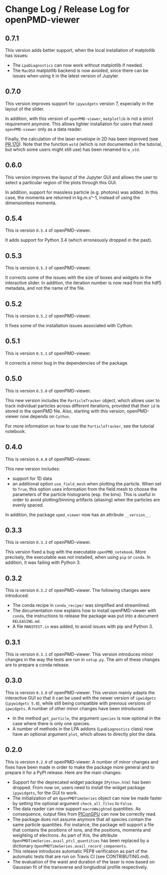 # Change Log / Release Log for openPMD-viewer

## 0.7.1

This version adds better support, when the local installation of matplotlib
has issues:

- The `LpaDiagnostics` can now work without matplotlib if needed.
- The `MacOSX` matplotlib backend is now avoided, since there can be issues
when using it in the latest version of Jupyter.

## 0.7.0

This version improves support for `ipywidgets` version 7, especially in
the layout of the slider.

In addition, with this version of `openPMD-viewer`, `matplotlib` is  not a
strict requirement anymore. This allows lighter installation for users that
need `openPMD-viewer` only as a data reader.

Finally, the calculation of the laser envelope in 2D has been improved
(see [PR 170](https://github.com/openPMD/openPMD-viewer/pull/170)). Note
that the function `wstd` (which is not documented in the tutorial, but
which some users might still use) has been renamed to `w_std`.

## 0.6.0

This version improves the layout of the Jupyter GUI and allows the user to
select a particular region of the plots through this GUI.

In addition, support for massless particle (e.g. photons) was added. In this
case, the momenta are returned in kg.m.s^-1, instead of using the
dimensionless momenta.

## 0.5.4

This is version `0.5.4` of openPMD-viewer.

It adds support for Python 3.4 (which erroneously dropped in the past).

## 0.5.3

This is version `0.5.3` of openPMD-viewer.

It corrects some of the issues with the size of boxes and widgets in the
interactive slider. In addition, the iteration number is now read from
the hdf5 metadata, and not the name of the file.

## 0.5.2

This is version `0.5.2` of openPMD-viewer.

It fixes some of the installation issues associated with Cython.

## 0.5.1

This is version `0.5.1` of openPMD-viewer.

It corrects a minor bug in the dependencies of the package.

## 0.5.0

This is version `0.5.0` of openPMD-viewer.

This new version includes the `ParticleTracker` object, which allows user to track individual particles across different iterations, provided that their `id` is stored in the openPMD file. Also, starting with this version, openPMD-viewer now depends on `Cython`.

For more information on how to use the `ParticleTracker`, see the tutorial notebook.

## 0.4.0

This is version `0.4.0` of openPMD-viewer.

This new version includes:
- support for 1D data
- an additional option `use_field_mesh` when plotting the particle. When set
to `True`, this option uses information from the field mesh to choose the parameters of the particle histograms (esp. the bins). This is useful in order to avoid plotting/binning artifacts (aliasing) when the particles are evenly spaced.

In addition, the package `opmd_viewer` now has an attribute `__version__`.

## 0.3.3

This is version `0.3.3` of openPMD-viewer.

This version fixed a bug with the executable `openPMD_notebook`. More precisely, the executable was not installed, when using `pip` or `conda`. In addition, it was failing with Python 3.

## 0.3.2

This is version `0.3.2` of openPMD-viewer. The following changes were introduced:

- The conda recipe in `conda_recipe/` was simplified and streamlined.
- The documentation now explains how to install openPMD-viewer with `conda`, the instructions to release the package was put into a document `RELEASING.md`.
- A file `MANIFEST.in` was added, to avoid issues with pip and Python 3.

## 0.3.1

This is version `0.3.1` of openPMD-viewer. This version introduces minor changes in the way the tests are run in `setup.py`. The aim of these changes are to prepare a conda release.

## 0.3.0

This is version `0.3.0` of openPMD-viewer. This version mainly adapts the interactive GUI so that it can be used with the newer version of `ipwidgets` (`ipywidgets 5.0`), while still being compatible with previous versions of `ipwidgets`. A number of other minor changes have been introduced:

- In the method `get_particle`, the argument `species` is now optional in the case where there is only one species.
- A number of methods in the LPA addons (`LpaDiagnostics` class) now have an optional argument `plot`, which allows to directly plot the data.

## 0.2.0

This is version `0.2.0` of openPMD-viewer. A number of minor changes and fixes have been made in order to make the package more general and to prepare it for a PyPI release. Here are the main changes:

- Support for the deprecated widget package `IPython.html` has been dropped. From now on, users need to install the widget package `ipywidgets`, for the GUI to work.
- The initialization of an `OpenPMDTimeSeries` object can now be made faster by setting the optional argument `check_all_files` to `False`.
- The data reader can now support `macroWeighted` quantities. As consequence, output files from [PIConGPU](https://github.com/ComputationalRadiationPhysics/picongpu) can now be correctly read.
- The package does not assume anymore that all species contain the same particle quantities. For instance, the package will support a file that contains the positions of ions, and the positions, momenta and weighting of electrons. As part of this, the attribute `OpenPMDTimeSeries.avail_ptcl_quantities` has been replaced by a dictionary `OpenPMDTimeSeries.avail_record_components`.
- This release introduces automatic PEP8 verification as part of the automatic tests that are run on Travis CI (see CONTRIBUTING.md).
- The evaluation of the waist and duration of the laser is now based on Gaussian fit of the transverse and longtudinal profile respectively.
